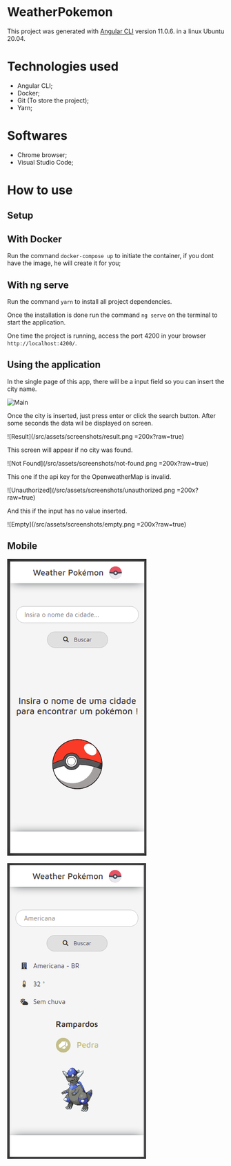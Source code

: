 # WeatherPokemon

This project was generated with [Angular CLI](https://github.com/angular/angular-cli) version 11.0.6. in a linux Ubuntu 20.04.

# Technologies used

* Angular CLI;
* Docker;
* Git (To store the project);
* Yarn;

# Softwares

* Chrome browser;
* Visual Studio Code;

# How to use


## Setup


## With Docker

Run the command `docker-compose up` to initiate the container, if you dont have the image, he will create it for you;


## With ng serve

Run the command `yarn` to install all project dependencies.

Once the installation is done run the command `ng serve` on the terminal to start the application.

One time the project is running, access the port 4200 in your browser `http://localhost:4200/`.


## Using the application

In the single page of this app, there will be a input field so you can insert the city name.

![Main](/src/assets/screenshots/main.png=200x?raw=true)

Once the city is inserted, just press enter or click the search button. After some seconds the data wil be displayed on screen.

![Result](/src/assets/screenshots/result.png =200x?raw=true)

This screen will appear if no city was found.

![Not Found](/src/assets/screenshots/not-found.png =200x?raw=true)

This one if the api key for the OpenweatherMap is invalid.

![Unauthorized](/src/assets/screenshots/unauthorized.png =200x?raw=true)

And this if the input has no value inserted.

![Empty](/src/assets/screenshots/empty.png =200x?raw=true)


## Mobile


![Mobile Main](/src/assets/screenshots/mobile-main.png?raw=true)


![Mobile Result](/src/assets/screenshots/mobile-result.png?raw=true)

